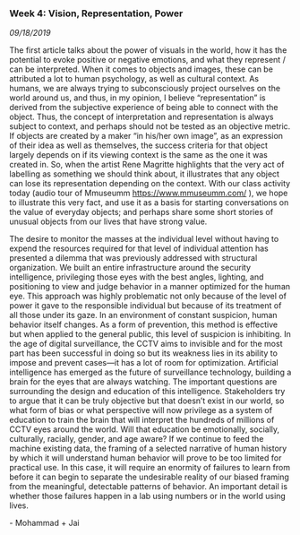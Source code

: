 ### Week 4: Vision, Representation, Power
_09/18/2019_

The first article talks about the power of visuals in the world, how it has the potential to evoke positive or negative emotions, and what they represent / can be interpreted. When it comes to objects and images, these can be attributed a lot to human psychology, as well as cultural context. As humans, we are always trying to subconsciously project ourselves on the world around us, and thus, in my opinion, I believe “representation” is derived from the subjective experience of being able to connect with the object. Thus, the concept of interpretation and representation is always subject to context, and perhaps should not be tested as an objective metric. If objects are created by a maker “in his/her own image”, as an expression of their idea as well as themselves, the success criteria for that object largely depends on if its viewing context is the same as the one it was created in. So, when the artist Rene Magritte highlights that the very act of labelling as something we should think about, it illustrates that any object can lose its representation depending on the context. With our class activity today (audio tour of Mmuseumm https://www.mmuseumm.com/ ), we hope to illustrate this very fact, and use it as a basis for starting conversations on the value of everyday objects; and perhaps share some short stories of unusual objects from our lives that have strong value.

The desire to monitor the masses at the individual level without having to expend the resources required for that level of individual attention has presented a dilemma that was previously addressed with structural organization. We built an entire infrastructure around the security intelligence, privileging those eyes with the best angles, lighting, and positioning to view and judge behavior in a manner optimized for the human eye. This approach was highly problematic not only because of the level of power it gave to the responsible individual but because of its treatment of all those under its gaze. In an environment of constant suspicion, human behavior itself changes. As a form of prevention, this method is effective but when applied to the general public, this level of suspicion is inhibiting. In the age of digital surveillance, the CCTV aims to invisible and for the most part has been successful in doing so but its weakness lies in its ability to impose and prevent cases—it has a lot of room for optimization. Artificial intelligence has emerged as the future of surveillance technology, building a brain for the eyes that are always watching. The important questions are surrounding the design and education of this intelligence. Stakeholders try to argue that it can be truly objective but that doesn’t exist in our world, so what form of bias or what perspective will now privilege as a system of education to train the brain that will interpret the hundreds of millions of CCTV eyes around the world. Will that education be emotionally, socially, culturally, racially, gender, and age aware? If we continue to feed the machine existing data, the framing of a selected narrative of human history by which it will understand human behavior will prove to be too limited for practical use. In this case, it will require an enormity of failures to learn from before it can begin to separate the undesirable reality of our biased framing from the meaningful, detectable patterns of behavior. An important detail is whether those failures happen in a lab using numbers or in the world using lives.

\- Mohammad + Jai
